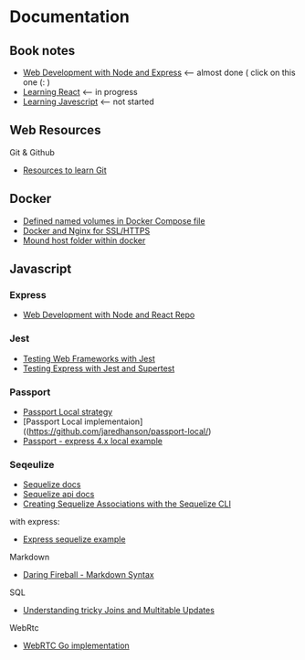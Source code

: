 # Documentation

## Book notes

* [Web Development with Node and Express][1] <-- almost done ( click on this one (:  )
* [Learning React][2] <-- in progress
* [Learning Javescript][3] <-- not started


## Web Resources

Git & Github
* [Resources to learn Git](http://try.github.io/)

## Docker
* [Defined named volumes in Docker Compose file](http://blog.code4hire.com/2018/06/define-named-volume-with-host-mount-in-the-docker-compose-file/)
* [Docker and Nginx for SSL/HTTPS](https://medium.com/@pentacent/nginx-and-lets-encrypt-with-docker-in-less-than-5-minutes-b4b8a60d3a71)
* [Mound host folder within docker](https://stackoverflow.com/questions/23439126/how-to-mount-a-host-directory-in-a-docker-container)

## Javascript

### Express

* [Web Development with Node and React Repo](https://github.com/EthanRBrown/web-development-with-node-and-express-2e)

### Jest
* [Testing Web Frameworks with Jest](https://jestjs.io/docs/en/testing-frameworks)
* [Testing Express with Jest and Supertest](https://www.albertgao.xyz/2017/05/24/how-to-test-expressjs-with-jest-and-supertest/)


### Passport
* [Passport Local strategy](http://www.passportjs.org/packages/passport-local/)
* [Passport Local implementaion]((https://github.com/jaredhanson/passport-local/)
* [Passport - express 4.x local example](https://github.com/passport/express-4.x-local-example/blob/master/server.js)


### Seqeulize
* [Sequelize docs](https://sequelize.org/master/)
* [Sequelize api docs](https://sequelize.org/master/identifiers.html)
* [Creating Sequelize Associations with the Sequelize CLI](https://levelup.gitconnected.com/creating-sequelize-associations-with-the-sequelize-cli-tool-d83caa902233)


with express:
* [Express sequelize example](https://github.com/sequelize/express-example)


Markdown
* [Daring Fireball - Markdown Syntax](https://daringfireball.net/projects/markdown/syntax)

SQL
* [Understanding tricky Joins and Multitable Updates](https://build.affinity.co/understanding-tricky-joins-and-multi-table-updates-in-postgresql-using-boolean-algebra-7b329606ca45)

WebRtc
* [WebRTC Go implementation](https://github.com/pion/webrtc)

<!--- Link --->
[1]: ./books/Web-Development-with-Node-and-Express/
[2]: ./books/Learning-React/
[3]: ./books/Learning-Javascript/
